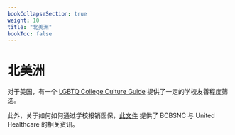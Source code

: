 ```yaml
---
bookCollapseSection: true
weight: 10
title: "北美洲"
bookToc: false
---
```

# 北美洲

对于美国，有一个 [LGBTQ College Culture Guide](https://www.affordablecollegesonline.org/lgbtq-college-student-guide/) 提供了一定的学校友善程度筛选。

此外，关于如何如何通过学校报销医保，[此文件](https://github.com/KristallWang/Transgender-lost-years/blob/master/0001_Education/Oversea/In_US/insurance_instruction.md) 提供了 BCBSNC 与 United Healthcare 的相关资讯。